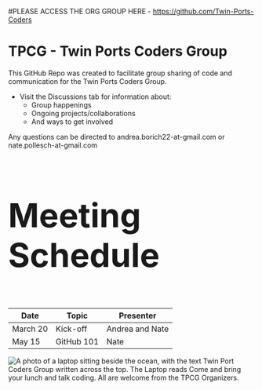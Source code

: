 #PLEASE ACCESS THE ORG GROUP HERE - https://github.com/Twin-Ports-Coders 

# TPCG - Twin Ports Coders Group
This GitHub Repo was created to facilitate group sharing of code and communication for the Twin Ports Coders Group.

+ Visit the Discussions tab for information about:
  + Group happenings
  + Ongoing projects/collaborations
  + And ways to get involved

Any questions can be directed to andrea.borich22-at-gmail.com or nate.pollesch-at-gmail.com

<dl style="font-size: 6vw; background-image: url('https://github.com/user-attachments/assets/1249b4a1-d082-45de-9965-59e93607faab');background-size: cover; margin: 0;"> 
  
### Meeting Schedule
| Date | Topic | Presenter |
|---|---|---|
|March 20|Kick-off|Andrea and Nate|
|May 15|GitHub 101|Nate|

</dl>

![A photo of a laptop sitting beside the ocean, with the text Twin Port Coders Group written across the top. The Laptop reads Come and bring your lunch and talk coding. All are welcome from the TPCG Organizers.](https://github.com/user-attachments/assets/a6b832b7-2260-480f-967a-d5f24e2dd0d8)




